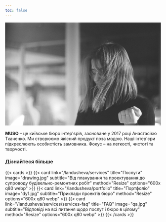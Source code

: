 ```yaml
---
toc: false
---
```


![landusheva](landusheva.jpg)

**MUSO** – це київське бюро інтер'єрів, засноване у 2017 році Анастасією Ткаченко. Ми створюємо якісний продукт поза модою. Наші інтер'єри підкреслюють особистість замовника. Фокус – на легкості, чистоті та творчості.

### Дізнайтеся більше

{{< cards >}}
  {{< card link="/landusheva/services" title="Послуги" image="drawing.jpg" subtitle="Від планування та проектування до супроводу будівельно-ремонтних робіт" method="Resize" options="600x q80 webp" >}}
  {{< card link="/landusheva/portfolio" title="Портфоліо" image="dy1.jpg" subtitle="Приклади проектів бюро" method="Resize" options="600x q80 webp" >}}
  {{< card link="/landusheva/services/services-faq" title="FAQ" image="qa.jpg" subtitle="Відповіді на всі питання щодо послуг і бюро в цілому" method="Resize" options="600x q80 webp" >}}
{{< /cards >}}
